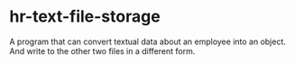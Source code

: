 # hr-text-file-storage
A program that can convert textual data about an employee into an object. And write to the other two files in a different form.
